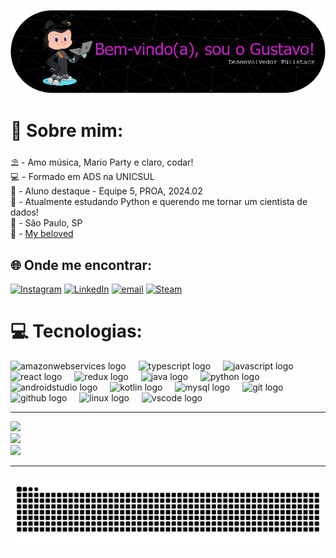 ![header-image](assets/github-header-image.png)

###
# 💫 Sobre mim:
⛱️ - Amo música, Mario Party e claro, codar!<br>💻 - Formado em ADS na UNICSUL<br>💙 - Aluno destaque - Equipe 5, PROA, 2024.02<br>🌱 - Atualmente estudando Python e querendo me tornar um cientista de dados!<br>📌 - São Paulo, SP <br> 💜 - [My beloved](https://github.com/Ni15Marcondess)


## 🌐 Onde me encontrar:
[![Instagram](https://img.shields.io/badge/Instagram-%23E4405F.svg?logo=Instagram&logoColor=white)](https://instagram.com/gustav.faustino107) [![LinkedIn](https://img.shields.io/badge/LinkedIn-%230077B5.svg?logo=linkedin&logoColor=white)](https://linkedin.com/in/gustavogfoliveira) [![email](https://img.shields.io/badge/Email-D14836?logo=gmail&logoColor=white)](mailto:gustavo.gfoliveira@hotmail.com) 
[![Steam](https://img.shields.io/badge/steam-%23000000.svg?style=flat&logo=steam&logoColor=white)](https://steamcommunity.com/id/nemezis04051/)

# 💻 Tecnologias:
<div align="left">
  <img src="https://cdn.jsdelivr.net/gh/devicons/devicon/icons/amazonwebservices/amazonwebservices-plain-wordmark.svg" height="40" alt="amazonwebservices logo"  />
  <img width="12" />
  <img src="https://cdn.jsdelivr.net/gh/devicons/devicon/icons/typescript/typescript-original.svg" height="40" alt="typescript logo"  />
  <img width="12" />
  <img src="https://cdn.jsdelivr.net/gh/devicons/devicon/icons/javascript/javascript-original.svg" height="40" alt="javascript logo"  />
  <img width="12" />
  <img src="https://cdn.jsdelivr.net/gh/devicons/devicon/icons/react/react-original-wordmark.svg" height="40" alt="react logo"  />
  <img width="12" />
  <img src="https://cdn.jsdelivr.net/gh/devicons/devicon/icons/redux/redux-original.svg" height="40" alt="redux logo"  />
  <img width="12" />
  <img src="https://cdn.jsdelivr.net/gh/devicons/devicon/icons/java/java-original-wordmark.svg" height="40" alt="java logo"  />
  <img width="12" />
  <img src="https://cdn.jsdelivr.net/gh/devicons/devicon/icons/python/python-original.svg" height="40" alt="python logo"  />
  <img width="12" />
  <img src="https://cdn.jsdelivr.net/gh/devicons/devicon/icons/androidstudio/androidstudio-original.svg" height="40" alt="androidstudio logo"  />
  <img width="12" />
  <img src="https://cdn.jsdelivr.net/gh/devicons/devicon/icons/kotlin/kotlin-original.svg" height="40" alt="kotlin logo"  />
  <img width="12" />
  <img src="https://cdn.jsdelivr.net/gh/devicons/devicon/icons/mysql/mysql-original-wordmark.svg" height="40" alt="mysql logo"  />
  <img width="12" />
  <img src="https://cdn.jsdelivr.net/gh/devicons/devicon/icons/git/git-plain-wordmark.svg" height="40" alt="git logo"  />
  <img width="12" />
  <img src="https://cdn.jsdelivr.net/gh/devicons/devicon/icons/github/github-original.svg" height="40" alt="github logo"  />
  <img width="12" />
  <img src="https://cdn.jsdelivr.net/gh/devicons/devicon/icons/linux/linux-original.svg" height="40" alt="linux logo"  />
  <img width="12" />
  <img src="https://cdn.jsdelivr.net/gh/devicons/devicon/icons/vscode/vscode-original.svg" height="40" alt="vscode logo"  />
</div>

---

![](https://github-readme-stats.vercel.app/api?username=gustavfaustino&theme=dark&hide_border=false&include_all_commits=false&count_private=false)<br/>
![](https://nirzak-streak-stats.vercel.app/?user=gustavfaustino&theme=dark&hide_border=false)<br/>
![](https://github-readme-stats.vercel.app/api/top-langs/?username=gustavfaustino&theme=dark&hide_border=false&include_all_commits=false&count_private=false&layout=compact)

---

###

<img src="https://raw.githubusercontent.com/gustavfaustino/gustavfaustino/output/snake.svg" alt="Snake animation" />

###
